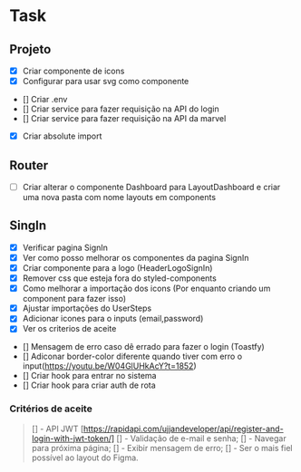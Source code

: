 # Task

## Projeto

- [x] Criar componente de icons
- [x] Configurar para usar svg como componente
- [] Criar .env
- [] Criar service para fazer requisição na API do login
- [] Criar service para fazer requisição na API da marvel
- [x] Criar absolute import

## Router

- [ ] Criar alterar o componente Dashboard para LayoutDashboard e criar uma nova pasta com nome layouts em components

## SingIn

- [x] Verificar pagina SignIn
- [x] Ver como posso melhorar os componentes da pagina SignIn
- [x] Criar componente para a logo (HeaderLogoSignIn)
- [x] Remover css que esteja fora do styled-components
- [x] Como melhorar a importação dos icons (Por enquanto criando um component para fazer isso)
- [x] Ajustar importações do UserSteps
- [x] Adicionar icones para o inputs (email,password)
- [x] Ver os criterios de aceite
- [] Mensagem de erro caso dê errado para fazer o login (Toastfy)
- [] Adiconar border-color diferente quando tiver com erro o input(https://youtu.be/W04GlUHkAcY?t=1852)
- [] Criar hook para entrar no sistema
- [] Criar hook para criar auth de rota

### Critérios de aceite

> [] - API JWT [https://rapidapi.com/ujjandeveloper/api/register-and-login-with-jwt-token/]
> [] - Validação de e-mail e senha;
> [] - Navegar para próxima página;
> [] - Exibir mensagem de erro;
> [] - Ser o mais fiel possível ao layout do Figma.
